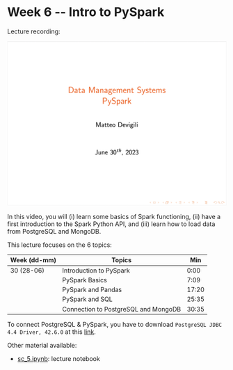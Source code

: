 # Week 6 -- Intro to PySpark

Lecture recording:

[![Week 6](img/lecture6.png)](https://cityuni-my.sharepoint.com/:v:/r/personal/matteo_devigili_2_city_ac_uk/Documents/smm695/Week%206.mov?csf=1&web=1&e=JX1ftU)

In this video, you will (i) learn some basics of Spark functioning, (ii) have a
first introduction to the Spark Python API, and (iii) learn how to load data
from PostgreSQL and MongoDB.

This lecture focuses on the 6 topics:

| Week (dd-mm) | Topics                               | Min   |
| ------------ | ------------------------------------ | ----- |
| 30 (28-06)   | Introduction to PySpark              | 0:00  |
|              | PySpark Basics                       | 7:09  |
|              | PySpark and Pandas                   | 17:20 |
|              | PySpark and SQL                      | 25:35 |
|              | Connection to PostgreSQL and MongoDB | 30:35 |

To connect PostgreSQL & PySpark, you have to download `PostgreSQL JDBC 4.4 Driver, 42.6.0` at this [link](https://jdbc.postgresql.org/download/).

Other material available:

* [sc_5.ipynb](https://github.com/mattDevigili/dms-smm695/blob/master/week-6/sc_5.ipynb): lecture notebook

